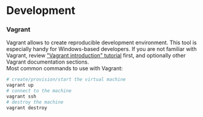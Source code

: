 # Development

### Vagrant
Vagrant allows to create reproducible development environment. This tool is especially handy for Windows-based developers. If you are not familiar with Vagrant, review ["Vagrant introduction" tutorial](https://developer.hashicorp.com/vagrant/tutorials/getting-started/getting-started-index) first, and optionally other Vagrant documentation sections.  
Most common commands to use with Vagrant:  
```bash
# create/provision/start the virtual machine
vagrant up
# connect to the machine
vagrant ssh
# destroy the machine
vagrant destroy
```
